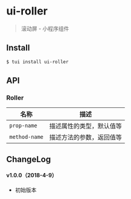 # ui-roller

> 滚动屏 - 小程序组件

## Install

``` bash
$ tui install ui-roller
```


## API

### Roller

| 名称                  | 描述                         |
|----------------------|------------------------------|
|`prop-name`           | 描述属性的类型，默认值等         |
|`method-name`         | 描述方法的参数，返回值等         |

## ChangeLog

#### v1.0.0（2018-4-9）

- 初始版本
